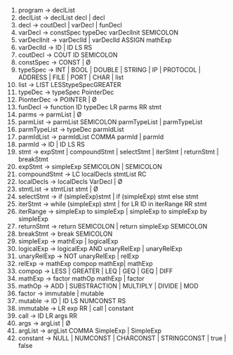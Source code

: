 1. program → declList
2. declList → declList decl | decl
3. decl → coutDecl | varDecl | funDecl
4. varDecl → constSpec typeDec varDeclInit SEMICOLON
5. varDeclInit → varDeclId | varDeclId ASSIGN mathExp
6. varDeclId → ID | ID LS RS
7. coutDecl -> COUT ID SEMICOLON
8. constSpec → CONST | Ø
9. typeSpec → INT | BOOL | DOUBLE | STRING | IP | PROTOCOL | ADDRESS | FILE | PORT | CHAR | list
10. list -> LIST LESStypeSpecGREATER
11. typeDec -> typeSpec PointerDec
12. PionterDec -> POINTER | Ø
13. funDecl → function ID typeDec LR parms RR stmt
14. parms → parmList | Ø
15. parmList → parmList SEMICOLON parmTypeList | parmTypeList
16. parmTypeList → typeDec parmIdList
17. parmIdList → parmIdList COMMA parmId | parmId
18. parmId → ID | ID LS RS
19. stmt → expStmt | compoundStmt | selectStmt | iterStmt | returnStmt | breakStmt
20. expStmt → simpleExp SEMICOLON | SEMICOLON
21. compoundStmt → LC localDecls stmtList RC
22. localDecls → localDecls VarDecl | Ø
23. stmtList → stmtList stmt | Ø
24. selectStmt → if (simpleExp)stmt | if (simpleExp) stmt else stmt
25. iterStmt → while (simpleExp) stmt | for LR ID in iterRange RR stmt
26. iterRange → simpleExp to simpleExp | simpleExp to simpleExp by simpleExp
27. returnStmt → return SEMICOLON | return simpleExp SEMICOLON
28. breakStmt → break SEMICOLON
29. simpleExp → mathExp | logicalExp
30. logicalExp → logicalExp AND unaryRelExp | unaryRelExp
31. unaryRelExp → NOT unaryRelExp | relExp
32. relExp → mathExp compop mathExp| mathExp
33. compop → LESS | GREATER | LEQ | GEQ | GEQ | DIFF
34. mathExp → factor mathOp mathExp | factor
35. mathOp → ADD | SUBSTRACTION | MULTIPLY | DIVIDE | MOD
36. factor → immutable | mutable
37. mutable → ID | ID LS NUMCONST RS
38. immutable → LR exp RR | call | constant
39. call → ID LR args RR
40. args → argList | Ø
41. argList → argList COMMA SimpleExp | SimpleExp
42. constant → NULL | NUMCONST | CHARCONST | STRINGCONST | true | false
